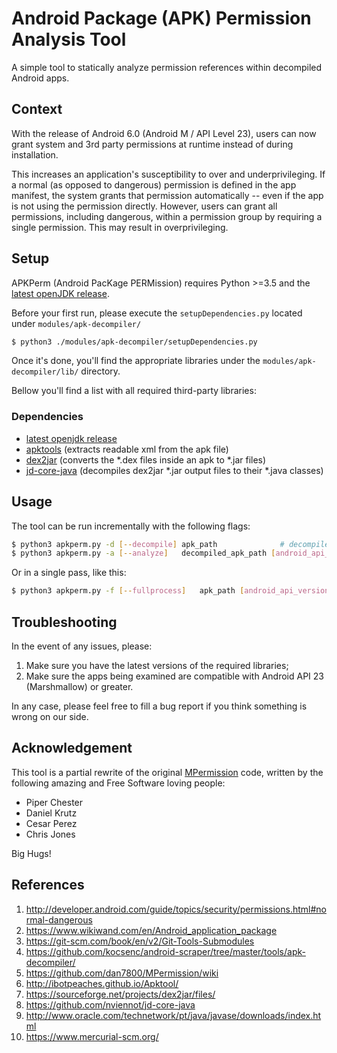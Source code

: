 # Android Package (APK) Permission Analysis Tool
A simple tool to statically analyze permission references within decompiled Android apps.

## Context

With the release of Android 6.0 (Android M / API Level 23), users can now grant system and 3rd party permissions at runtime instead of during installation.

This increases an application's susceptibility to over and underprivileging. If a normal (as opposed to dangerous) permission is defined in the app manifest, the system grants that permission automatically -- even if the app is not using the permission directly. However, users can grant all permissions, including dangerous, within a permission group by requiring a single permission. This may result in overprivileging.

## Setup

APKPerm (Android PacKage PERMission) requires Python >=3.5 and the [latest openJDK release](https://openjdk.java.net/install/).

Before your first run, please execute the `setupDependencies.py` located under `modules/apk-decompiler/`

```bash
$ python3 ./modules/apk-decompiler/setupDependencies.py
```

Once it's done, you'll find the appropriate libraries under the `modules/apk-decompiler/lib/` directory.

Bellow you'll find a list with all required third-party libraries:

### Dependencies

- [latest openjdk release](https://openjdk.java.net/install/)
- [apktools](https://ibotpeaches.github.io/Apktool/) (extracts readable xml from the apk file)
- [dex2jar](https://github.com/pxb1988/dex2jar) (converts the *.dex files inside an apk to *.jar files)
- [jd-core-java](https://github.com/nviennot/jd-core-java) (decompiles dex2jar *.jar output files to their *.java classes)

## Usage  

The tool can be run incrementally with the following flags:


```bash
$ python3 apkperm.py -d [--decompile] apk_path              # decompiles APK and moves it to sample_apk/ - This could take a few minutes depending on the size of the APK
$ python3 apkperm.py -a [--analyze]   decompiled_apk_path [android_api_version_number_targeted]   # analyze and prints source report / analysis report against the specified API level number
```

Or in a single pass, like this: 

```bash
$ python3 apkperm.py -f [--fullprocess]   apk_path [android_api_version_number_targeted]   # decompiles APK, analyzes against the specified API level number and prints source report / analysis report, then deletes the decompiled source folder
```


## Troubleshooting

In the event of any issues, please:

1. Make sure you have the latest versions of the required libraries;
2. Make sure the apps being examined are compatible with Android API 23 (Marshmallow) or greater.

In any case, please feel free to fill a bug report if you think something is wrong on our side.

## Acknowledgement

This tool is a partial rewrite of the original [MPermission](https://github.com/MPerm/MPermission) code, written by the following amazing and Free Software loving people:

* Piper Chester
* Daniel Krutz
* Cesar Perez
* Chris Jones

Big Hugs!

## References

1. http://developer.android.com/guide/topics/security/permissions.html#normal-dangerous
2. https://www.wikiwand.com/en/Android_application_package
3. https://git-scm.com/book/en/v2/Git-Tools-Submodules
4. https://github.com/kocsenc/android-scraper/tree/master/tools/apk-decompiler/
5. https://github.com/dan7800/MPermission/wiki
6. http://ibotpeaches.github.io/Apktool/
7. https://sourceforge.net/projects/dex2jar/files/
8. https://github.com/nviennot/jd-core-java
9. http://www.oracle.com/technetwork/pt/java/javase/downloads/index.html
10. https://www.mercurial-scm.org/